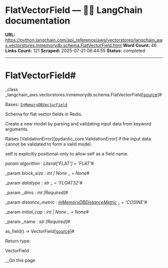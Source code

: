 # FlatVectorField — 🦜🔗 LangChain  documentation

**URL:** https://python.langchain.com/api_reference/aws/vectorstores/langchain_aws.vectorstores.inmemorydb.schema.FlatVectorField.html
**Word Count:** 46
**Links Count:** 121
**Scraped:** 2025-07-21 08:44:55
**Status:** completed

---

# FlatVectorField\#

_class _langchain\_aws.vectorstores.inmemorydb.schema.FlatVectorField[\[source\]](https://python.langchain.com/api_reference/_modules/langchain_aws/vectorstores/inmemorydb/schema.html#FlatVectorField)\#     

Bases: [`InMemoryDBVectorField`](https://python.langchain.com/api_reference/aws/vectorstores/langchain_aws.vectorstores.inmemorydb.schema.InMemoryDBVectorField.html#langchain_aws.vectorstores.inmemorydb.schema.InMemoryDBVectorField "langchain_aws.vectorstores.inmemorydb.schema.InMemoryDBVectorField")

Schema for flat vector fields in Redis.

Create a new model by parsing and validating input data from keyword arguments.

Raises \[ValidationError\]\[pydantic\_core.ValidationError\] if the input data cannot be validated to form a valid model.

self is explicitly positional-only to allow self as a field name.

_param _algorithm _: Literal\['FLAT'\]__ = 'FLAT'_\#     

_param _block\_size _: int | None_ _ = None_\#     

_param _datatype _: str_ _ = 'FLOAT32'_\#     

_param _dims _: int_ _\[Required\]_\#     

_param _distance\_metric _: [InMemoryDBDistanceMetric](https://python.langchain.com/api_reference/aws/vectorstores/langchain_aws.vectorstores.inmemorydb.schema.InMemoryDBDistanceMetric.html#langchain_aws.vectorstores.inmemorydb.schema.InMemoryDBDistanceMetric "langchain_aws.vectorstores.inmemorydb.schema.InMemoryDBDistanceMetric")_ _ = 'COSINE'_\#     

_param _initial\_cap _: int | None_ _ = None_\#     

_param _name _: str_ _\[Required\]_\#     

as\_field\(\) → VectorField[\[source\]](https://python.langchain.com/api_reference/_modules/langchain_aws/vectorstores/inmemorydb/schema.html#FlatVectorField.as_field)\#     

Return type:     

VectorField

__On this page